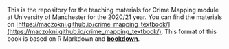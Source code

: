 
This is the repository for the teaching materials for Crime Mapping module at University of Manchester for the 2020/21 year. You can find the materials on [https://maczokni.github.io/crime_mapping_textbook/](https://maczokni.github.io/crime_mapping_textbook/). This format of this book is based on R Markdown and [**bookdown**](https://github.com/rstudio/bookdown). 
